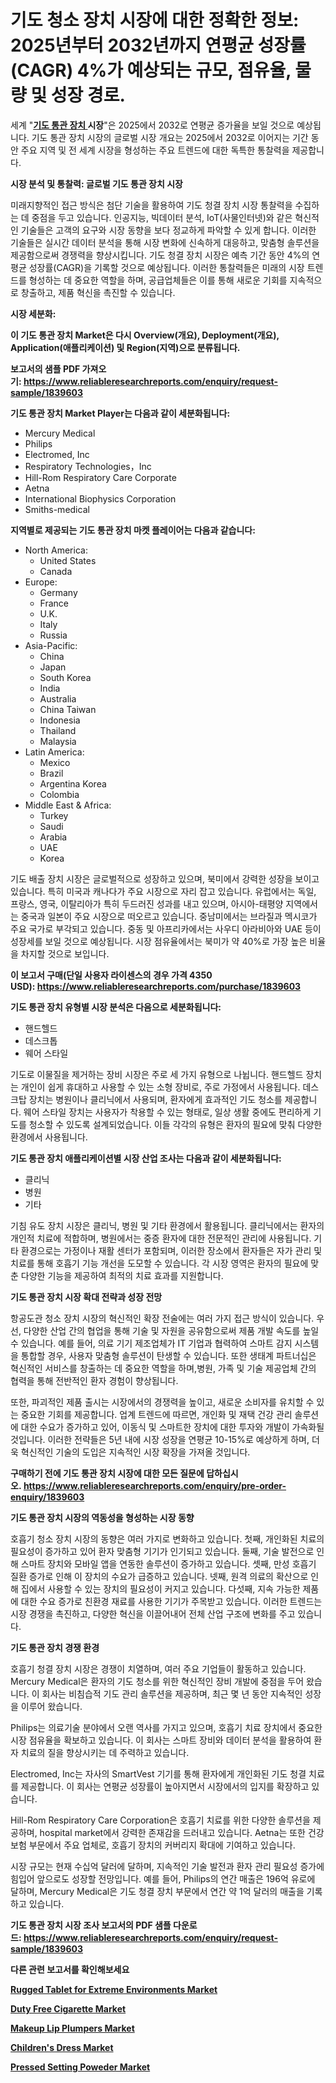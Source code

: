 <p><h1>기도 청소 장치 시장에 대한 정확한 정보: 2025년부터 2032년까지 연평균 성장률(CAGR) 4%가 예상되는 규모, 점유율, 물량 및 성장 경로.</h1></p><p>세계 "<strong><a href="https://www.reliableresearchreports.com/airway-clearance-device-r1839603?utm_campaign=105&utm_medium=8&utm_source=Github&utm_content=ia&utm_term=10022025&utm_id=airway-clearance-device">기도 통관 장치&nbsp;</a></strong><strong>시장</strong>"은 2025에서 2032로 연평균 증가율을 보일 것으로 예상됩니다. 기도 통관 장치 시장의 글로벌 시장 개요는 2025에서 2032로 이어지는 기간 동안 주요 지역 및 전 세계 시장을 형성하는 주요 트렌드에 대한 독특한 통찰력을 제공합니다.</p>
<p><strong>시장 분석 및 통찰력: 글로벌 기도 통관 장치 시장</strong></p>
<p><p>미래지향적인 접근 방식은 첨단 기술을 활용하여 기도 청결 장치 시장 통찰력을 수집하는 데 중점을 두고 있습니다. 인공지능, 빅데이터 분석, IoT(사물인터넷)와 같은 혁신적인 기술들은 고객의 요구와 시장 동향을 보다 정교하게 파악할 수 있게 합니다. 이러한 기술들은 실시간 데이터 분석을 통해 시장 변화에 신속하게 대응하고, 맞춤형 솔루션을 제공함으로써 경쟁력을 향상시킵니다. 기도 청결 장치 시장은 예측 기간 동안 4%의 연평균 성장률(CAGR)을 기록할 것으로 예상됩니다. 이러한 통찰력들은 미래의 시장 트렌드를 형성하는 데 중요한 역할을 하며, 공급업체들은 이를 통해 새로운 기회를 지속적으로 창출하고, 제품 혁신을 촉진할 수 있습니다.</p><a href="%7CAUTHORITHY_DOMAIN_URL%7C?utm_campaign=105&utm_medium=8&utm_source=Github&utm_content=ia&utm_term=10022025&utm_id=airway-clearance-device"></a></p>
<p><strong>시장 세분화:</strong></p>
<p><strong>이 기도 통관 장치 Market은 다시 Overview(개요), Deployment(개요), Application(애플리케이션) 및 Region(지역)으로 분류됩니다.</strong></p>
<p><strong>보고서의 샘플 PDF 가져오기:&nbsp;<a href="https://www.reliableresearchreports.com/enquiry/request-sample/1839603?utm_campaign=105&utm_medium=8&utm_source=Github&utm_content=ia&utm_term=10022025&utm_id=airway-clearance-device">https://www.reliableresearchreports.com/enquiry/request-sample/1839603</a></strong><strong></strong></p>
<p><strong>기도 통관 장치 Market Player는 다음과 같이 세분화됩니다:</strong></p>
<p><ul><li>Mercury Medical</li><li>Philips</li><li>Electromed, Inc</li><li>Respiratory Technologies，Inc</li><li>Hill-Rom Respiratory Care Corporate</li><li>Aetna</li><li>International Biophysics Corporation</li><li>Smiths-medical</li></ul></p>
<p><strong>지역별로 제공되는 기도 통관 장치 마켓 플레이어는 다음과 같습니다:</strong></p>
<p><ul>
    <li>
        North America:
        <ul>
            <li>United States</li>
            <li>Canada</li>
        </ul>
    </li>
    <li>
        Europe:
        <ul>
            <li>Germany</li>
            <li>France</li>
            <li>U.K.</li>
            <li>Italy</li>
            <li>Russia</li>
        </ul>
    </li>
    <li>
        Asia-Pacific:
        <ul>
            <li>China</li>
            <li>Japan</li>
            <li>South Korea</li>
            <li>India</li>
            <li>Australia</li>
            <li>China Taiwan</li>
            <li>Indonesia</li>
            <li>Thailand</li>
            <li>Malaysia</li>
        </ul>
    </li>
    <li>
        Latin America:
        <ul>
            <li>Mexico</li>
            <li>Brazil</li>
            <li>Argentina Korea</li>
            <li>Colombia</li>
        </ul>
    </li>
    <li>
        Middle East & Africa:
        <ul>
            <li>Turkey</li>
            <li>Saudi</li>
            <li>Arabia</li>
            <li>UAE</li>
            <li>Korea</li>
        </ul>
    </li>
    </ul></p>
<p><p>기도 배출 장치 시장은 글로벌적으로 성장하고 있으며, 북미에서 강력한 성장을 보이고 있습니다. 특히 미국과 캐나다가 주요 시장으로 자리 잡고 있습니다. 유럽에서는 독일, 프랑스, 영국, 이탈리아가 특히 두드러진 성과를 내고 있으며, 아시아-태평양 지역에서는 중국과 일본이 주요 시장으로 떠오르고 있습니다. 중남미에서는 브라질과 멕시코가 주요 국가로 부각되고 있습니다. 중동 및 아프리카에서는 사우디 아라비아와 UAE 등이 성장세를 보일 것으로 예상됩니다. 시장 점유율에서는 북미가 약 40%로 가장 높은 비율을 차지할 것으로 보입니다.</p></p>
<p><strong>이 보고서 구매(단일 사용자 라이센스의 경우 가격 4350 USD):&nbsp;<a href="https://www.reliableresearchreports.com/purchase/1839603?utm_campaign=105&utm_medium=8&utm_source=Github&utm_content=ia&utm_term=10022025&utm_id=airway-clearance-device">https://www.reliableresearchreports.com/purchase/1839603</a></strong></p>
<p><strong>기도 통관 장치 유형별 시장 분석은 다음으로 세분화됩니다:</strong></p>
<p><ul><li>핸드헬드</li><li>데스크톱</li><li>웨어 스타일</li></ul></p>
<p><p>기도로 이물질을 제거하는 장비 시장은 주로 세 가지 유형으로 나뉩니다. 핸드헬드 장치는 개인이 쉽게 휴대하고 사용할 수 있는 소형 장비로, 주로 가정에서 사용됩니다. 데스크탑 장치는 병원이나 클리닉에서 사용되며, 환자에게 효과적인 기도 청소를 제공합니다. 웨어 스타일 장치는 사용자가 착용할 수 있는 형태로, 일상 생활 중에도 편리하게 기도를 청소할 수 있도록 설계되었습니다. 이들 각각의 유형은 환자의 필요에 맞춰 다양한 환경에서 사용됩니다.</p></p>
<p><strong>기도 통관 장치 애플리케이션별 시장 산업 조사는 다음과 같이 세분화됩니다:</strong></p>
<p><ul><li>클리닉</li><li>병원</li><li>기타</li></ul></p>
<p><p>기침 유도 장치 시장은 클리닉, 병원 및 기타 환경에서 활용됩니다. 클리닉에서는 환자의 개인적 치료에 적합하며, 병원에서는 중증 환자에 대한 전문적인 관리에 사용됩니다. 기타 환경으로는 가정이나 재활 센터가 포함되며, 이러한 장소에서 환자들은 자가 관리 및 치료를 통해 호흡기 기능 개선을 도모할 수 있습니다. 각 시장 영역은 환자의 필요에 맞춘 다양한 기능을 제공하여 최적의 치료 효과를 지원합니다.</p></p>
<p><strong>기도 통관 장치 시장 확대 전략과 성장 전망</strong></p>
<p><p>항공도관 청소 장치 시장의 혁신적인 확장 전술에는 여러 가지 접근 방식이 있습니다. 우선, 다양한 산업 간의 협업을 통해 기술 및 자원을 공유함으로써 제품 개발 속도를 높일 수 있습니다. 예를 들어, 의료 기기 제조업체가 IT 기업과 협력하여 스마트 감지 시스템을 통합할 경우, 사용자 맞춤형 솔루션이 탄생할 수 있습니다. 또한 생태계 파트너십은 혁신적인 서비스를 창출하는 데 중요한 역할을 하며,병원, 가족 및 기술 제공업체 간의 협력을 통해 전반적인 환자 경험이 향상됩니다.</p><p>또한, 파괴적인 제품 출시는 시장에서의 경쟁력을 높이고, 새로운 소비자를 유치할 수 있는 중요한 기회를 제공합니다. 업계 트렌드에 따르면, 개인화 및 재택 건강 관리 솔루션에 대한 수요가 증가하고 있어, 이동식 및 스마트한 장치에 대한 투자와 개발이 가속화될 것입니다. 이러한 전략들은 5년 내에 시장 성장을 연평균 10-15%로 예상하게 하며, 더욱 혁신적인 기술의 도입은 지속적인 시장 확장을 가져올 것입니다.</p></p>
<p><strong>구매하기 전에 기도 통관 장치 시장에 대한 모든 질문에 답하십시오.&nbsp;<a href="https://www.reliableresearchreports.com/enquiry/pre-order-enquiry/1839603?utm_campaign=105&utm_medium=8&utm_source=Github&utm_content=ia&utm_term=10022025&utm_id=airway-clearance-device">https://www.reliableresearchreports.com/enquiry/pre-order-enquiry/1839603</a></strong><strong></strong></p>
<p><strong>기도 통관 장치 시장의 역동성을 형성하는 시장 동향</strong></p>
<p><p>호흡기 청소 장치 시장의 동향은 여러 가지로 변화하고 있습니다. 첫째, 개인화된 치료의 필요성이 증가하고 있어 환자 맞춤형 기기가 인기되고 있습니다. 둘째, 기술 발전으로 인해 스마트 장치와 모바일 앱을 연동한 솔루션이 증가하고 있습니다. 셋째, 만성 호흡기 질환 증가로 인해 이 장치의 수요가 급증하고 있습니다. 넷째, 원격 의료의 확산으로 인해 집에서 사용할 수 있는 장치의 필요성이 커지고 있습니다. 다섯째, 지속 가능한 제품에 대한 수요 증가로 친환경 재료를 사용한 기기가 주목받고 있습니다. 이러한 트렌드는 시장 경쟁을 촉진하고, 다양한 혁신을 이끌어내어 전체 산업 구조에 변화를 주고 있습니다.</p></p>
<p><strong>기도 통관 장치 경쟁 환경</strong></p>
<p><p>호흡기 청결 장치 시장은 경쟁이 치열하며, 여러 주요 기업들이 활동하고 있습니다. Mercury Medical은 환자의 기도 청소를 위한 혁신적인 장비 개발에 중점을 두어 왔습니다. 이 회사는 비침습적 기도 관리 솔루션을 제공하며, 최근 몇 년 동안 지속적인 성장을 이루어 왔습니다.</p><p>Philips는 의료기술 분야에서 오랜 역사를 가지고 있으며, 호흡기 치료 장치에서 중요한 시장 점유율을 확보하고 있습니다. 이 회사는 스마트 장비와 데이터 분석을 활용하여 환자 치료의 질을 향상시키는 데 주력하고 있습니다.</p><p>Electromed, Inc는 자사의 SmartVest 기기를 통해 환자에게 개인화된 기도 청결 치료를 제공합니다. 이 회사는 연평균 성장률이 높아지면서 시장에서의 입지를 확장하고 있습니다.</p><p>Hill-Rom Respiratory Care Corporation은 호흡기 치료를 위한 다양한 솔루션을 제공하며, hospital market에서 강력한 존재감을 드러내고 있습니다. Aetna는 또한 건강 보험 부문에서 주요 업체로, 호흡기 장치의 커버리지 확대에 기여하고 있습니다.</p><p>시장 규모는 현재 수십억 달러에 달하며, 지속적인 기술 발전과 환자 관리 필요성 증가에 힘입어 앞으로도 성장할 전망입니다. 예를 들어, Philips의 연간 매출은 196억 유로에 달하며, Mercury Medical은 기도 청결 장치 부문에서 연간 약 1억 달러의 매출을 기록하고 있습니다.</p></p>
<p><strong>기도 통관 장치 시장 조사 보고서의 PDF 샘플 다운로드:&nbsp;<a href="https://www.reliableresearchreports.com/enquiry/request-sample/1839603?utm_campaign=105&utm_medium=8&utm_source=Github&utm_content=ia&utm_term=10022025&utm_id=airway-clearance-device">https://www.reliableresearchreports.com/enquiry/request-sample/1839603</a></strong></p>
<p><strong></strong></p>
<p><strong></strong></p>
<p><strong></strong></p>
<p><strong></strong></p>
<p><strong>다른 관련 보고서를 확인해보세요</strong></p>
<p><strong><p><a href="https://github.com/ramraomeyie/Market-Research-Report-List-1/blob/main/rugged-tablet-for-extreme-environments-market.md?utm_campaign=105&utm_medium=8&utm_source=Github&utm_content=ia&utm_term=10022025&utm_id=airway-clearance-device">Rugged Tablet for Extreme Environments Market</a></p><p><a href="https://github.com/namaqbagels64/Market-Research-Report-List-1/blob/main/duty-free-cigarette-market.md?utm_campaign=105&utm_medium=8&utm_source=Github&utm_content=ia&utm_term=10022025&utm_id=airway-clearance-device">Duty Free Cigarette Market</a></p><p><a href="https://github.com/scaseiargas/Market-Research-Report-List-1/blob/main/makeup-lip-plumpers-market.md?utm_campaign=105&utm_medium=8&utm_source=Github&utm_content=ia&utm_term=10022025&utm_id=airway-clearance-device">Makeup Lip Plumpers Market</a></p><p><a href="https://github.com/vitrilaoire/Market-Research-Report-List-1/blob/main/childrens-dress-market.md?utm_campaign=105&utm_medium=8&utm_source=Github&utm_content=ia&utm_term=10022025&utm_id=airway-clearance-device">Children's Dress Market</a></p><p><a href="https://github.com/ngozudapshi/Market-Research-Report-List-1/blob/main/pressed-setting-poweder-market.md?utm_campaign=105&utm_medium=8&utm_source=Github&utm_content=ia&utm_term=10022025&utm_id=airway-clearance-device">Pressed Setting Poweder Market</a></p></strong></p>